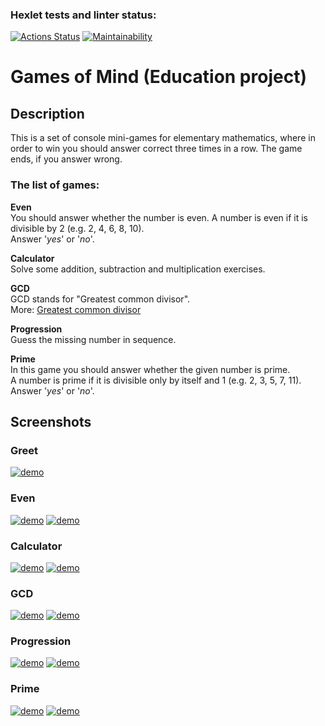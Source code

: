 ### Hexlet tests and linter status:
[![Actions Status](https://github.com/RedGradient/java-project-61/workflows/hexlet-check/badge.svg)](https://github.com/RedGradient/java-project-61/actions)
[![Maintainability](https://api.codeclimate.com/v1/badges/66d487cd35c7f6c49c64/maintainability)](https://codeclimate.com/github/RedGradient/java-project-61/maintainability)

# Games of Mind (Education project)

## Description
This is a set of console mini-games for elementary mathematics, where in order to win you should answer correct three times in a row.
The game ends, if you answer wrong.

### The list of games:

__Even__  
You should answer whether the number is even.
A number is even if it is divisible by 2 (e.g. 2, 4, 6, 8, 10).  
Answer '*yes*' or '*no*'.

__Calculator__  
Solve some addition, subtraction and multiplication exercises.

__GCD__  
GCD stands for "Greatest common divisor".  
More: [Greatest common divisor](https://en.wikipedia.org/wiki/Greatest_common_divisor)

__Progression__  
Guess the missing number in sequence.

__Prime__  
In this game you should answer whether the given number is prime.  
A number is prime if it is divisible only by itself and 1 (e.g. 2, 3, 5, 7, 11).  
Answer '*yes*' or '*no*'.

## Screenshots

### Greet
[![demo](https://asciinema.org/a/sy6jMS7qOBagozMkoKvmCl2nA.svg)](https://asciinema.org/a/sy6jMS7qOBagozMkoKvmCl2nA)

### Even
[![demo](https://asciinema.org/a/HGzm33uRCRBUeb4ATs13zYIkh.svg)](https://asciinema.org/a/HGzm33uRCRBUeb4ATs13zYIkh)
[![demo](https://asciinema.org/a/O9kdlVfHLCQgRx4yaGKSznVXC.svg)](https://asciinema.org/a/O9kdlVfHLCQgRx4yaGKSznVXC)

### Calculator
[![demo](https://asciinema.org/a/qQMBeMmpaMkIngimPtEIR3LNJ.svg)](https://asciinema.org/a/qQMBeMmpaMkIngimPtEIR3LNJ)
[![demo](https://asciinema.org/a/qqn1TjNdIqOc6zxpaBT6WnjAD.svg)](https://asciinema.org/a/qqn1TjNdIqOc6zxpaBT6WnjAD)

### GCD
[![demo](https://asciinema.org/a/TwdzSpRHYU7jp2v6kYYV4j0aH.svg)](https://asciinema.org/a/TwdzSpRHYU7jp2v6kYYV4j0aH)
[![demo](https://asciinema.org/a/2bWTw9sgunSVTk9MTvkPM36KT.svg)](https://asciinema.org/a/2bWTw9sgunSVTk9MTvkPM36KT)

### Progression
[![demo](https://asciinema.org/a/Q7zJ2qTEoSsEWkQL0LOt6bjwX.svg)](https://asciinema.org/a/Q7zJ2qTEoSsEWkQL0LOt6bjwX)
[![demo](https://asciinema.org/a/R3Lo3FLd3edyjbPM67frYGkUK.svg)](https://asciinema.org/a/R3Lo3FLd3edyjbPM67frYGkUK)

### Prime
[![demo](https://asciinema.org/a/nc3gNXSt6hNsmy6Hwm3l0ob3Y.svg)](https://asciinema.org/a/nc3gNXSt6hNsmy6Hwm3l0ob3Y)
[![demo](https://asciinema.org/a/xCsSR5HLoY5ErcelHQ49BJ4Xd.svg)](https://asciinema.org/a/xCsSR5HLoY5ErcelHQ49BJ4Xd)

